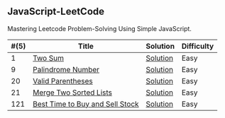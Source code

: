 JavaScript-LeetCode
---
Mastering Leetcode Problem-Solving Using Simple JavaScript.

| #(5) | Title | Solution | Difficulty  |
| ---| ----- | -------- | ---------- | 
| 1 | [Two Sum](https://leetcode.com/problems/two-sum) | [Solution](/pages/solutions/two-sum.mdx) | Easy |
| 9 | [Palindrome Number](https://leetcode.com/problems/palindrome-number) | [Solution](/pages/solutions/palindrome-number.mdx) | Easy |
| 20 | [Valid Parentheses](https://leetcode.com/problems/valid-parentheses) | [Solution](/pages/solutions/valid-parentheses.mdx) | Easy |
| 21 | [Merge Two Sorted Lists](https://leetcode.com/problems/merge-two-sorted-lists) | [Solution](/pages/solutions/merge-two-sorted-lists.mdx) | Easy |
| 121 | [Best Time to Buy and Sell Stock](https://leetcode.com/problems/best-time-to-buy-and-sell-stock) | [Solution](/pages/solutions/best-time-to-buy-and-sell-stock.mdx) | Easy |
